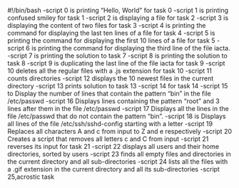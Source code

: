 #!/bin/bash
-script 0 is printing “Hello, World” for task 0
-script 1 is printing confused smiley for task 1
-script 2 is displaying a file for task 2
-script 3 is displaying the content of two files for task 3
-script 4 is printing the command for displaying the last ten lines of a file for task 4
-script 5 is printing the command for displaying the first 10 lines of a file for task 5
-script 6 is printing the command for displaying the third line of the file iacta.
-script 7 is printing the solution to task 7
-script 8 is printing the solution to task 8
-script 9 is duplicating the last line of the file iacta for task 9
-script 10 deletes all the regular files  with a .js extension for task 10
-script 11 counts directories
-script 12 displays the 10 newest files in the current directory
-script 13 prints solution to task 13
-script 14 for task 14
-script 15 to Display the number of lines that contain the pattern “bin” in the file /etc/passwd
-script 16 Displays lines containing the pattern “root” and 3 lines after them in the file /etc/passwd
-script 17 Displays all the lines in the file /etc/passwd that do not contain the pattern “bin”.
-script 18 is Displays all lines of the file /etc/ssh/sshd-config starting with a letter
-script 19 Replaces all characters A and c from input to Z and e respectively
-script 20 Creates a script that removes all letters c and C from input
-script 21 reverses its input for task 21
-script 22 displays all users and their home directories, sorted by users
-script 23 finds all empty files and directories in the current directory and all sub-directories
-script 24 lists all the files with a .gif extension in the current directory and all its sub-directories
-script 25,acrostic task   
